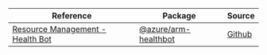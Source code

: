 | Reference | Package | Source |
|---|---|---|
|[Resource Management - Health Bot](arm-healthbot-readme.md)|[@azure/arm-healthbot](https://www.npmjs.com/package/@azure/arm-healthbot)|[Github](https://github.com/Azure/azure-sdk-for-js/blob/main/sdk/healthbot/arm-healthbot)|
